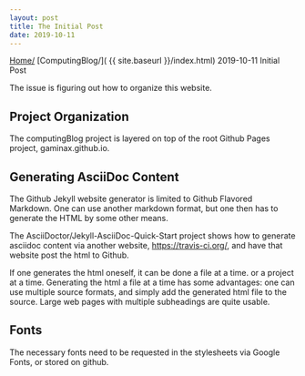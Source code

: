 ```yaml
---
layout: post
title: The Initial Post
date: 2019-10-11
---
```


[Home/](/index.html)
[ComputingBlog/]( {{ site.baseurl }}/index.html)
2019-10-11 Initial Post

The issue is figuring out how to organize this website.


## Project Organization
The computingBlog project is layered on top of the root Github Pages project, gaminax.github.io.

## Generating AsciiDoc Content
The Github Jekyll website generator is limited to Github Flavored Markdown.
One can use another markdown format, but one then has to generate the HTML by some other means.

The AsciiDoctor/Jekyll-AsciiDoc-Quick-Start project shows how to generate asciidoc content via another website, https://travis-ci.org/, and have that website post the html to Github.

If one generates the html oneself, it can be done a file at a time. or a project at a time.
Generating the html a file at a time has some advantages: one can use multiple source formats, and simply add the generated html file to the source. Large web pages with multiple subheadings are quite usable.

## Fonts
The necessary fonts need to be requested in the stylesheets via Google Fonts, or stored on github.

